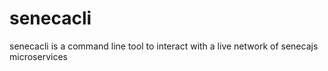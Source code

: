 # senecacli
senecacli is a command line tool to interact with a live network of senecajs microservices
